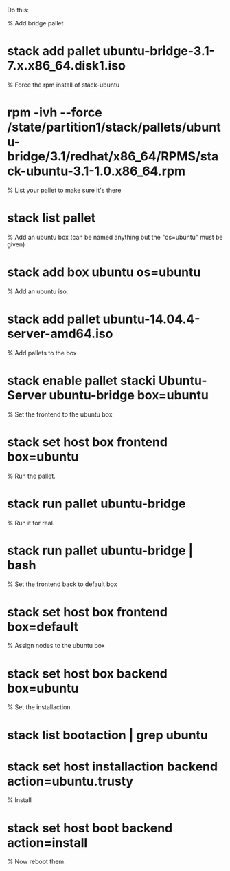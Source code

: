 Do this:

% Add bridge pallet

# stack add pallet ubuntu-bridge-3.1-7.x.x86_64.disk1.iso 

% Force the rpm install of stack-ubuntu
# rpm -ivh --force /state/partition1/stack/pallets/ubuntu-bridge/3.1/redhat/x86_64/RPMS/stack-ubuntu-3.1-1.0.x86_64.rpm

% List your pallet to make sure it's there

# stack list pallet

% Add an ubuntu box (can be named anything but the "os=ubuntu" must be given)

# stack add box ubuntu os=ubuntu

% Add an ubuntu iso.

#  stack add pallet ubuntu-14.04.4-server-amd64.iso

% Add pallets to the box

# stack enable pallet stacki Ubuntu-Server ubuntu-bridge box=ubuntu

% Set the frontend to the ubuntu box

# stack set host box frontend box=ubuntu

% Run the pallet.

# stack run pallet ubuntu-bridge

% Run it for real.

# stack run pallet ubuntu-bridge | bash

% Set the frontend back to default box

# stack set host box frontend box=default

% Assign nodes to the ubuntu box

# stack set host box backend box=ubuntu

% Set the installaction.

# stack list bootaction | grep ubuntu
# stack set host installaction backend action=ubuntu.trusty

% Install
# stack set host boot backend action=install

% Now reboot them.
